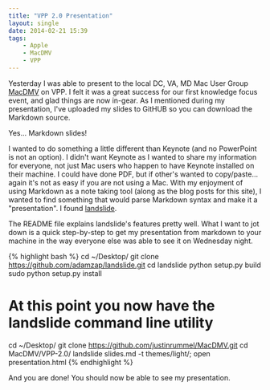 ```yaml
---
title: "VPP 2.0 Presentation"
layout: single
date: 2014-02-21 15:39
tags:
    - Apple
    - MacDMV
    - VPP
---
```

Yesterday I was able to present to the local DC, VA, MD Mac User Group [MacDMV][MacDMV] on VPP.  I felt it was a great success for our first knowledge focus event, and glad things are now in-gear.  As I mentioned during my presentation, I've uploaded my slides to GitHUB so you can download the Markdown source.

Yes... Markdown slides!

I wanted to do something a little different than Keynote (and no PowerPoint is not an option).  I didn't want Keynote as I wanted to share my information for everyone, not just Mac users who happen to have Keynote installed on their machine.  I could have done PDF, but if other's wanted to copy/paste... again it's not as easy if you are not using a Mac.  With my enjoyment of using Markdown as a note taking tool (along as the blog posts for this site), I wanted to find something that would parse Markdown syntax and make it a "presentation".  I found [landslide][landslide].

The README file explains landslide's features pretty well.  What I want to jot down is a quick step-by-step to get my presentation from markdown to your machine in the way everyone else was able to see it on Wednesday night.

{% highlight bash %}
cd ~/Desktop/
git clone https://github.com/adamzap/landslide.git
cd landslide
python setup.py build
sudo python setup.py install

# At this point you now have the landslide command line utility

cd ~/Desktop/
git clone https://github.com/justinrummel/MacDMV.git
cd MacDMV/VPP-2.0/
landslide slides.md -t themes/light/; open presentation.html
{% endhighlight %}

And you are done!  You should now be able to see my presentation.

[MacDMV]: http://macdmv.com
[landslide]: https://github.com/adamzap/landslide
